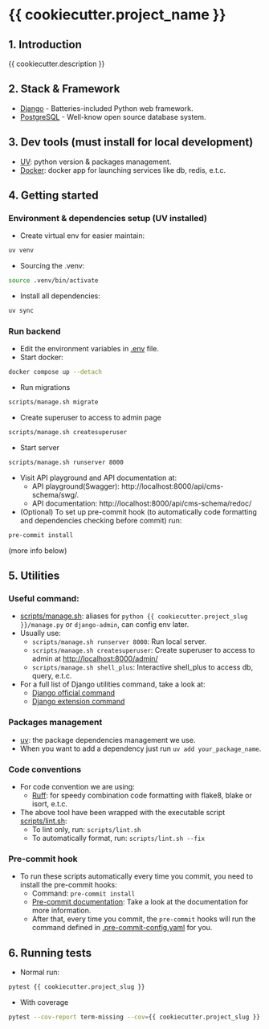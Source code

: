 # {{ cookiecutter.project_name }}

## 1. Introduction

{{ cookiecutter.description }}

## 2. Stack & Framework
- [Django](https://www.djangoproject.com/) - Batteries-included Python web framework.
- [PostgreSQL](https://www.postgresql.org/) - Well-know open source database system.

## 3. Dev tools (must install for local development)
- [UV](https://docs.astral.sh/uv/): python version & packages management.
- [Docker](https://www.docker.com/products/docker-desktop/): docker app for launching services like db, redis, e.t.c.

## 4. Getting started
### Environment & dependencies setup (UV installed)
- Create virtual env for easier maintain:
```bash
uv venv
```
- Sourcing the .venv:
```bash
source .venv/bin/activate
```
- Install all dependencies:
```bash
uv sync
```

### Run backend
- Edit the environment variables in [.env](.env) file.
- Start docker:
```bash
docker compose up --detach
```
- Run migrations
```bash
scripts/manage.sh migrate
```
- Create superuser to access to admin page
```bash
scripts/manage.sh createsuperuser
```
- Start server
```bash
scripts/manage.sh runserver 8000
```
- Visit API playground and API documentation at:
  - API playground(Swagger): http://localhost:8000/api/cms-schema/swg/.
  - API documentation: http://localhost:8000/api/cms-schema/redoc/
- (Optional) To set up pre-commit hook (to automatically code formatting and dependencies checking before commit) run:
```bash
pre-commit install
```
  (more info below)


## 5. Utilities
### Useful command:
- [scripts/manage.sh](scripts/manage.sh): aliases for `python {{ cookiecutter.project_slug }}/manage.py` or `django-admin`, can config env later.
- Usually use:
  - `scripts/manage.sh runserver 8000`: Run local server.
  - `scripts/manage.sh createsuperuser`: Create superuser to access to admin at
[http://localhost:8000/admin/](http://localhost:8000/admin/)
  - `scripts/manage.sh shell_plus`: Interactive shell_plus to access db, query, e.t.c.
- For a full list of Django utilities command, take a look at:
  - [Django official command](https://docs.djangoproject.com/en/4.2/ref/django-admin/)
  - [Django extension command](https://django-extensions.readthedocs.io/en/latest/command_extensions.html)

### Packages management
- [uv](https://docs.astral.sh/uv/): the package dependencies management we use.
- When you want to add a dependency just run `uv add your_package_name`.

### Code conventions
- For code convention we are using:
  - [Ruff](https://pypi.org/project/ruff/): for speedy combination code formatting with flake8, blake or isort, e.t.c.
- The above tool have been wrapped with the executable script [scripts/lint.sh](scripts/lint.sh):
  - To lint only, run: `scripts/lint.sh`
  - To automatically format, run: `scripts/lint.sh --fix`

### Pre-commit hook
- To run these scripts automatically every time you commit, you need to install the pre-commit hooks:
  - Command: `pre-commit install`
  - [Pre-commit documentation](https://pre-commit.com/): Take a look at the documentation for more information.
  - After that, every time you commit, the `pre-commit` hooks will run the command defined in
[.pre-commit-config.yaml](.pre-commit-config.yaml) for you.


## 6. Running tests
- Normal run:
```bash
pytest {{ cookiecutter.project_slug }}
```
- With coverage
```bash
pytest --cov-report term-missing --cov={{ cookiecutter.project_slug }} {{ cookiecutter.project_slug }}
```
